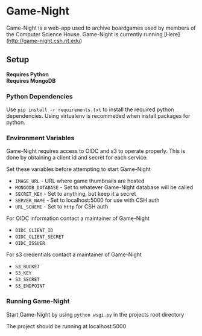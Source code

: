 # Game-Night

Game-Night is a web-app used to archive boardgames used by members of the Computer Science House. Game-Night is currently running [Here] (http://game-night.csh.rit.edu)

## Setup
**Requires Python**  
**Requires MongoDB**

### Python Dependencies
Use `pip install -r requirements.txt` to install the required python dependencies. Using virtualenv is recommeded when install packages for python.

### Environment Variables
Game-Night requires access to OIDC and s3 to operate properly. This is done by obtaining a client id and secret for each service.

Set these variables before attempting to start Game-Night
* `IMAGE_URL` - URL where game thumbnails are hosted
* `MONGODB_DATABASE` - Set to whatever Game-Night database will be called
* `SECRET_KEY` - Set to anything, but keep it a secret
* `SERVER_NAME` - Set to localhost:5000 for use with CSH auth
* `URL_SCHEME` - Set to `http` for CSH auth

For OIDC information contact a maintainer of Game-Night
* `OIDC_CLIENT_ID`
* `OIDC_CLIENT_SECRET`
* `OIDC_ISSUER`

For s3 credentials contact a maintainer of Game-Night
* `S3_BUCKET`
* `S3_KEY`
* `S3_SECRET`
* `S3_ENDPOINT`

### Running Game-Night
Start Game-Night by using `python wsgi.py` in the projects root directory

The project should be running at localhost:5000

